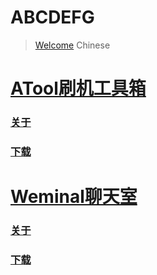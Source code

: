 # ABCDEFG

> [Welcome](/index.html)
> Chinese
# [ATool刷机工具箱](/atool.html)
### [关于](/atool.html)
### [下载](/download-at.html)
# [Weminal聊天室](/weminal.html)
### [关于](/weminal.html)
### [下载](/download-weminal.html)
